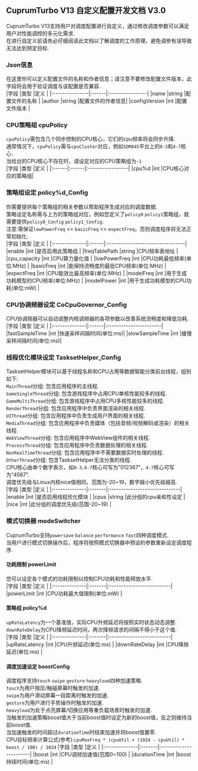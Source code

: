 ## CuprumTurbo V13 自定义配置开发文档 V3.0  
CuprumTurbo V13支持用户对调度配置进行自定义，通过修改调度参数可以满足用户对性能调控的多元化需求.  
在进行自定义前请务必仔细阅读此文档以了解调度的工作原理，避免调参有误导致无法达到预定目标.  
### Json信息  
在这里你可以定义配置文件的名称和作者信息；请注意不要修改配置文件版本，此字段将会用于验证调度与该配置是否兼容.  
|字段            |类型    |定义             |
|:---------------|:------|:----------------|
|name            |string |配置文件的名称    |
|author          |string |配置文件的作者信息|
|configVersion   |int    |配置文件版本     |
### CPU策略组 cpuPolicy  
`cpuPolicy`需包含几个同步控制的CPU核心，它们的cpu频率将会同步升降.  
通常情况下，`cpuPolicy`需与`cpuCluster`对应，例如`SDM845`平台上的`0-3`和`4-7`核心.  
当给出的CPU核心不存在时，请设定对应的CPU策略组为`-1`  
|字段   |类型   |定义               |
|:------|:------|:-----------------|
|cpu%d  |int    |CPU核心对应的策略组|
### 策略组设定 policy%d_Config  
你需要提供每个策略组的相关参数以帮助程序生成对应的调度数据.  
策略设定名称需与上方的策略组对应，例如您定义了`policy0` `policy1`策略组，就需要提供`policy0_Config` `policy1_Config`.  
注意:需保证`lowPowerFreq` <= `basicFreq` <= `expectFreq`，否则调度程序将无法正常初始化.  
|字段           |类型    |定义                              |
|:--------------|:------|:---------------------------------|
|enable         |int    |是否启用此策略组                   |
|freqTablePath  |string |CPU频率表地址                      |
|cpu_capacity   |int    |CPU算力量化值                      |
|lowPowerFreq   |int    |CPU功耗最低频率(单位:MHz)           |
|basicFreq      |int    |能保持流畅度的最低CPU频率(单位:MHz) |
|expectFreq     |int    |CPU能效比最高频率(单位:MHz)         |
|modelFreq      |int    |用于生成功耗模型的CPU频率(单位:MHz) |
|modelPower     |int    |用于生成功耗模型的CPU功耗(单位:mW)  |
### CPU协调频器设定 CoCpuGovernor_Config  
CPU协调频器可以自动调整内核调频器的各项参数以改善系统流畅度和降低功耗.  
|字段           |类型    |定义                   |
|:--------------|:------|:-----------------------|
|fastSampleTime |int    |快速采样间隔时间(单位:ms)|
|slowSampleTime |int    |缓慢采样间隔时间(单位:ms)|
### 线程优化模块设定 TasksetHelper_Config   
TasksetHelper模块可以基于线程名称和CPU占用等数据智能分类前台线程，组别如下:  
`MainThread`分组: 包含应用程序的主线程.   
`GameSingleThread`分组: 包含游戏程序中占用CPU单核性能较多的线程.  
`GameMultiThread`分组: 包含游戏程序中占用CPU多核性能较多的线程.  
`RenderThread`分组: 包含应用程序中负责界面渲染的相关线程.  
`UIThread`分组: 包含应用程序中负责生成用户界面的相关线程.  
`MediaThread`分组: 包含应用程序中负责媒体（包括音频/视频解码或渲染）的相关线程.  
`WebViewThread`分组: 包含应用程序中WebView组件的相关线程.  
`ProcessThread`分组: 包含应用程序中负责数据处理的相关线程.  
`NonRealTimeThread`分组: 包含应用程序中不需要数据实时处理的线程.  
`OtherThread`分组: 包含TasksetHelper无法分类的线程.  
CPU核心由单个数字表示，如`0-3,6-7`核心可写为"012367"，`4-7`核心可写为"4567".  
调度优先级与Linux内核nice值相同，范围为-20~19，数字越小优先级越高.  
|字段           |类型     |定义                           |
|:--------------|:-------|:------------------------------|
|enable         |int     |是否启用线程优化模块            |
|cpus           |string  |此分组的cpu亲和性设定           |
|nice           |int     |此分组的调度优先级(范围-20~19)  |
### 模式切换器 modeSwitcher  
CuprumTurbo支持`powersave` `balance` `performance` `fast`四种调度模式.  
当用户进行模式切换操作后，程序将按照模式切换器中预设的参数重新设定调度程序.  
#### 功耗限制 powerLimit  
您可以设定各个模式的功耗限制以控制CPU功耗和性能释放水平.  
|字段           |类型     |定义                      |
|:--------------|:-------|:--------------------------|
|powerLimit     |int     |CPU功耗最大值限制(单位:mW)  |
#### 策略组 policy%d  
`upRateLatency`为一个基准值，实际CPU升频延迟将按照实时状态动态调整.  
`downRateDelay`为CPU降频延迟时间，两次降频请求的间隔不得小于这个值.  
|字段           |类型     |定义                      |
|:--------------|:-------|:--------------------------|
|upRateLatency  |int     |CPU升频延迟(单位:ms)       |
|downRateDelay  |int     |CPU降频延迟(单位:ms)       |
#### 调度加速设定 boostConfig  
调度程序支持`touch` `swipe` `gesture` `heavyload`四种加速策略.  
`touch`为用户按压/触碰屏幕时触发的加速.  
`swipe`为用户滑动屏幕一段距离时触发的加速.  
`gesture`为用户进行手势操作时触发的加速.  
`heavyload`为处于点亮屏幕/切换应用等重负载场景时触发的加速.  
当触发的加速策略boost值大于当前boost值时设定为新的boost值，反之则维持当前boost值.  
当加速触发的时间超过`durationTime`时结束加速并将boost值置零.  
CPU目标频率计算公式(参考):`cpuMaxFreq * (cpuUtil + (1024 - cpuUtil) * boost / 100) / 1024`
|字段           |类型     |定义                    |
|:--------------|:-------|:-----------------------|
|boost          |int     |CPU调频加速值(范围0~100) |
|durationTime   |int     |boost持续时间(单位:ms)   |
